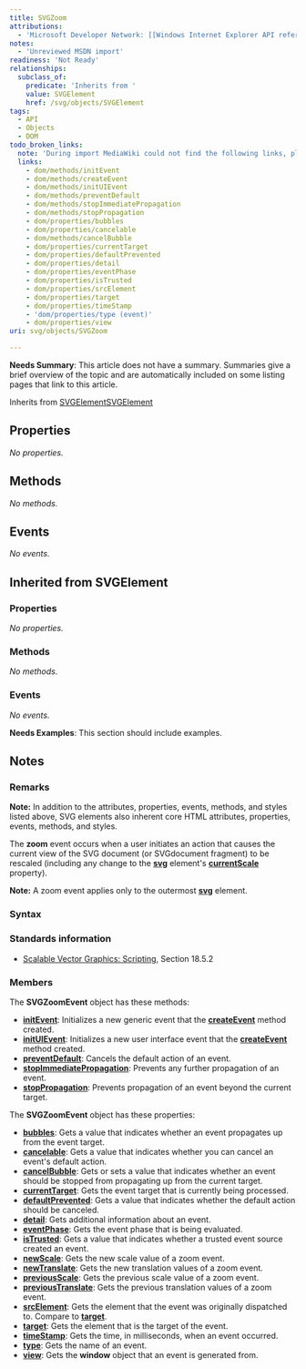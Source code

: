 ```yaml
---
title: SVGZoom
attributions:
  - 'Microsoft Developer Network: [[Windows Internet Explorer API reference](http://msdn.microsoft.com/en-us/library/ie/hh828809%28v=vs.85%29.aspx) Article]'
notes:
  - 'Unreviewed MSDN import'
readiness: 'Not Ready'
relationships:
  subclass_of:
    predicate: 'Inherits from '
    value: SVGElement
    href: /svg/objects/SVGElement
tags:
  - API
  - Objects
  - DOM
todo_broken_links:
  note: 'During import MediaWiki could not find the following links, please fix and adjust this list.'
  links:
    - dom/methods/initEvent
    - dom/methods/createEvent
    - dom/methods/initUIEvent
    - dom/methods/preventDefault
    - dom/methods/stopImmediatePropagation
    - dom/methods/stopPropagation
    - dom/properties/bubbles
    - dom/properties/cancelable
    - dom/methods/cancelBubble
    - dom/properties/currentTarget
    - dom/properties/defaultPrevented
    - dom/properties/detail
    - dom/properties/eventPhase
    - dom/properties/isTrusted
    - dom/properties/srcElement
    - dom/properties/target
    - dom/properties/timeStamp
    - 'dom/properties/type (event)'
    - dom/properties/view
uri: svg/objects/SVGZoom

---
```

**Needs Summary**: This article does not have a summary. Summaries give a brief overview of the topic and are automatically included on some listing pages that link to this article.

Inherits from [SVGElement](/svg/objects/SVGElement)[SVGElement](/svg/objects/SVGElement)

## Properties

*No properties.*

## Methods

*No methods.*

## Events

*No events.*

## Inherited from SVGElement

### Properties

*No properties.*

### Methods

*No methods.*

### Events

*No events.*

**Needs Examples**: This section should include examples.

## Notes

### Remarks

**Note:** In addition to the attributes, properties, events, methods, and styles listed above, SVG elements also inherent core HTML attributes, properties, events, methods, and styles.

The **zoom** event occurs when a user initiates an action that causes the current view of the SVG document (or SVGdocument fragment) to be rescaled (including any change to the [**svg**](/svg/elements/svg) element's [**currentScale**](/svg/properties/currentScale) property).

**Note:** A zoom event applies only to the outermost [**svg**](/svg/elements/svg) element.

### Syntax

### Standards information

-   [Scalable Vector Graphics: Scripting](http://go.microsoft.com/fwlink/p/?linkid=204745), Section 18.5.2

### Members

The **SVGZoomEvent** object has these methods:

-   [**initEvent**](/w/index.php?title=dom/methods/initEvent&action=edit&redlink=1): Initializes a new generic event that the [**createEvent**](/w/index.php?title=dom/methods/createEvent&action=edit&redlink=1) method created.
-   [**initUIEvent**](/w/index.php?title=dom/methods/initUIEvent&action=edit&redlink=1): Initializes a new user interface event that the [**createEvent**](/w/index.php?title=dom/methods/createEvent&action=edit&redlink=1) method created.
-   [**preventDefault**](/w/index.php?title=dom/methods/preventDefault&action=edit&redlink=1): Cancels the default action of an event.
-   [**stopImmediatePropagation**](/w/index.php?title=dom/methods/stopImmediatePropagation&action=edit&redlink=1): Prevents any further propagation of an event.
-   [**stopPropagation**](/w/index.php?title=dom/methods/stopPropagation&action=edit&redlink=1): Prevents propagation of an event beyond the current target.

The **SVGZoomEvent** object has these properties:

-   [**bubbles**](/w/index.php?title=dom/properties/bubbles&action=edit&redlink=1): Gets a value that indicates whether an event propagates up from the event target.
-   [**cancelable**](/w/index.php?title=dom/properties/cancelable&action=edit&redlink=1): Gets a value that indicates whether you can cancel an event's default action.
-   [**cancelBubble**](/w/index.php?title=dom/methods/cancelBubble&action=edit&redlink=1): Gets or sets a value that indicates whether an event should be stopped from propagating up from the current target.
-   [**currentTarget**](/w/index.php?title=dom/properties/currentTarget&action=edit&redlink=1): Gets the event target that is currently being processed.
-   [**defaultPrevented**](/w/index.php?title=dom/properties/defaultPrevented&action=edit&redlink=1): Gets a value that indicates whether the default action should be canceled.
-   [**detail**](/w/index.php?title=dom/properties/detail&action=edit&redlink=1): Gets additional information about an event.
-   [**eventPhase**](/w/index.php?title=dom/properties/eventPhase&action=edit&redlink=1): Gets the event phase that is being evaluated.
-   [**isTrusted**](/w/index.php?title=dom/properties/isTrusted&action=edit&redlink=1): Gets a value that indicates whether a trusted event source created an event.
-   [**newScale**](/svg/properties/newScale): Gets the new scale value of a zoom event.
-   [**newTranslate**](/svg/properties/newTranslate): Gets the new translation values of a zoom event.
-   [**previousScale**](/svg/properties/previousScale): Gets the previous scale value of a zoom event.
-   [**previousTranslate**](/svg/properties/previousTranslate): Gets the previous translation values of a zoom event.
-   [**srcElement**](/w/index.php?title=dom/properties/srcElement&action=edit&redlink=1): Gets the element that the event was originally dispatched to. Compare to [**target**](/w/index.php?title=dom/properties/target&action=edit&redlink=1).
-   [**target**](/w/index.php?title=dom/properties/target&action=edit&redlink=1): Gets the element that is the target of the event.
-   [**timeStamp**](/w/index.php?title=dom/properties/timeStamp&action=edit&redlink=1): Gets the time, in milliseconds, when an event occurred.
-   [**type**](/w/index.php?title=dom/properties/type_(event)&action=edit&redlink=1): Gets the name of an event.
-   [**view**](/w/index.php?title=dom/properties/view&action=edit&redlink=1): Gets the **window** object that an event is generated from.
